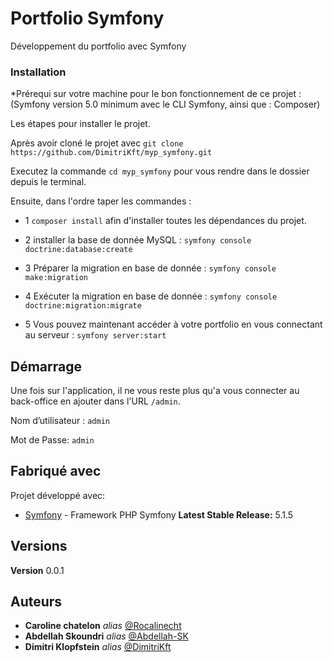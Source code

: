 # Portfolio Symfony

Développement du portfolio avec Symfony


### Installation

*Prérequi sur votre machine pour le bon fonctionnement de ce projet : (Symfony version 5.0 minimum avec le CLI Symfony, ainsi que : Composer)

Les étapes pour installer le projet.

Après avoir cloné le projet avec ``git clone https://github.com/DimitriKft/myp_symfony.git``

Executez la commande ``cd myp_symfony`` pour vous rendre dans le dossier depuis le terminal.

Ensuite, dans l'ordre taper les commandes : 

- 1 ``composer install`` afin d'installer toutes les dépendances du projet.

- 2 installer la base de donnée MySQL : ``symfony console doctrine:database:create``

- 3 Préparer la migration en base de donnée : ``symfony console make:migration``

- 4 Exécuter la migration en base de donnée : ``symfony console doctrine:migration:migrate``

- 5 Vous pouvez maintenant accéder à votre portfolio en vous connectant au serveur : ``symfony server:start``



## Démarrage

Une fois sur l'application, il ne vous reste plus qu'a vous connecter au back-office en ajouter dans l'URL ``/admin``.

Nom d’utilisateur :  ``admin``

Mot de Passe: ``admin`` 

## Fabriqué avec

Projet développé avec:

* [Symfony](https://symfony.com/) - Framework PHP Symfony
**Latest Stable Release:** 5.1.5


## Versions

**Version** 0.0.1

## Auteurs
* **Caroline chatelon** _alias_ [@Rocalinecht](https://github.com/Rocalinecht)
* **Abdellah Skoundri** _alias_ [@Abdellah-SK](https://github.com/Abdellah-Sk)
* **Dimitri Klopfstein** _alias_ [@DimitriKft](https://github.com/DimitriKft)


